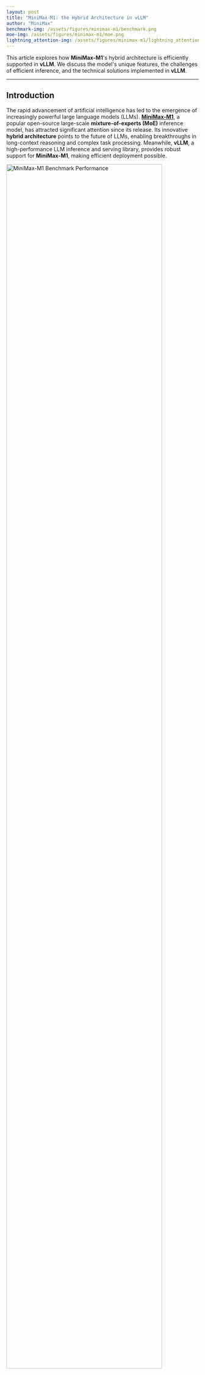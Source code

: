 ```yaml
---
layout: post
title: "MiniMax-M1: the Hybrid Architecture in vLLM"
author: "MiniMax"
benchmark-img: /assets/figures/minimax-m1/benchmark.png 
moe-img: /assets/figures/minimax-m1/moe.png 
lightning_attention-img: /assets/figures/minimax-m1/lightning_attention.png
---
```


This article explores how **MiniMax-M1**'s hybrid architecture is efficiently supported in **vLLM**. We discuss the model's unique features, the challenges of efficient inference, and the technical solutions implemented in **vLLM**.

---

## Introduction

The rapid advancement of artificial intelligence has led to the emergence of increasingly powerful large language models (LLMs). [**MiniMax-M1**](https://arxiv.org/pdf/2506.13585), a popular open-source large-scale **mixture-of-experts (MoE)** inference model, has attracted significant attention since its release. Its innovative **hybrid architecture** points to the future of LLMs, enabling breakthroughs in long-context reasoning and complex task processing. Meanwhile, **vLLM**, a high-performance LLM inference and serving library, provides robust support for **MiniMax-M1**, making efficient deployment possible.

<img align="center" src="/assets/figures/minimax-m1/benchmark.png" alt="MiniMax-M1 Benchmark Performance" width="90%" height="90%">

* **Left:** Benchmark comparison of leading commercial and open-source models on tasks such as math, code, software engineering, tool use, and long-context understanding. **MiniMax-M1** leads among open-source models.
* **Right:** Theoretical inference FLOPs scaling with token length. Compared to DeepSeek R1, **MiniMax-M1** uses only **25%** of the FLOPs when generating sequences of 100k tokens.

## Deploying MiniMax-M1 with vLLM

We recommend deploying **MiniMax-M1** using **vLLM** for optimal performance. Our tests demonstrate the following key benefits:

- **Outstanding throughput**
- **Efficient and intelligent memory management**
- **Robust support for batched requests**
- **Deeply optimized backend performance**

### Model Download

You can download the models from **Hugging Face**:

```bash
# Install the Hugging Face Hub CLI
pip install -U huggingface-hub

# Download the MiniMax-M1-40k model
huggingface-cli download MiniMaxAI/MiniMax-M1-40k
# For the 80k version, uncomment the following line:
# huggingface-cli download MiniMaxAI/MiniMax-M1-80k
```

### Deployment

Below is a quick guide to deploying **MiniMax-M1** with **vLLM** and **Docker**: 

```bash
# Set environment variables
IMAGE=vllm/vllm-openai:latest 
MODEL_DIR=<model storage path> 
NAME=MiniMaxImage 

# Docker run configuration
DOCKER_RUN_CMD="--network=host --privileged --ipc=host --ulimit memlock=-1 --rm --gpus all --ulimit stack=67108864"

# Start the container
sudo docker run -it \
    -v $MODEL_DIR:$MODEL_DIR \    
    --name $NAME \                
    $DOCKER_RUN_CMD \          
    $IMAGE /bin/bash    

# Launch MiniMax-M1 Service
export SAFETENSORS_FAST_GPU=1
export VLLM_USE_V1=0
python3 -m vllm.entrypoints.openai.api_server \
--model <model storage path> \
--tensor-parallel-size 8 \
--trust-remote-code \
--quantization experts_int8  \
--max_model_len 4096 \
--dtype bfloat16
```

## MiniMax-M1 Hybrid Architecture Highlights

### Mixture-of-Experts (MoE)

**MiniMax-M1** utilizes a **Mixture-of-Experts (MoE)** architecture with **456 billion total parameters**. During inference, a dynamic routing algorithm activates a sparse subset of experts (**~45.9B parameters, or 10% of the total**), based on the semantic characteristics of input tokens. This sparse activation is managed by a **gating network** that computes expert selection probabilities.

This approach significantly improves computational efficiency: in classification tasks, it reduces computational cost by up to **90%** while maintaining accuracy comparable to dense models.

<figure>
  <img align="center" src="/assets/figures/minimax-m1/moe.png" alt="MoE vs. Dense Comparison" width="90%" height="90%">
  <figcaption style="text-align:center; font-style:italic;">
    Isoflop Comparison: MoE vs. Dense on various benchmarks. Both models are trained on 1 trillion tokens. The gray dashed lines indicate the difference in computation required for the two models to achieve the same performance.
  </figcaption>
</figure>

### Lightning Attention

**Lightning Attention** addresses the quadratic complexity bottleneck of traditional attention by introducing **linearized approximation techniques**. It transforms softmax attention into a **linear combination of matrix multiplications**, aided by **dynamic memory tiling** and **gradient approximation**.

In code completion benchmarks, **Lightning Attention** reduces memory usage by **83%** and inference latency by **67%** for 100k-token sequences.

<figure>
  <img align="center" src="/assets/figures/minimax-m1/lightning_attention.png" alt="Lightning Attention Algorithm" width="90%" height="90%">
  <figcaption style="text-align:center; font-style:italic;">
    Overview of the Lightning Attention Algorithm, which reduces memory usage and latency for long sequences.
  </figcaption>
</figure>

### Efficient Computation & Activation Strategy

Thanks to its **hybrid architecture**, **MiniMax-M1** enables efficient computation and scalable inference. The **Lightning Attention** mechanism dramatically improves runtime performance, while the **sparse expert activation strategy** avoids unnecessary computation. This makes it feasible to achieve strong performance even with limited hardware resources.

To learn more about **MiniMax-M1** please refer to [this paper](https://arxiv.org/pdf/2506.13585). 

## Efficient Inference with vLLM

### Advanced Memory Management

**vLLM** introduces **PagedAttention**, a technique for managing attention key-value caches more efficiently. Instead of storing the kv-cache contiguously, **vLLM** divides it into multiple memory pages, greatly reducing fragmentation and over-allocation. This allows **vLLM** to minimize memory waste to under **4%**, compared to **60%-80%** with traditional approaches.

Such efficient memory handling is crucial for models like **MiniMax-M1** that support ultra-long context lengths, ensuring smooth and stable inference without running into memory bottlenecks.

### Deep Kernel-Level Optimizations

**vLLM** incorporates a wide range of **CUDA kernel optimizations**, including integrations with **FlashAttention**, **FlashInfer**, and support for quantization formats such as **GPTQ**, **AWQ**, **INT4**, **INT8**, and **FP8**.

These enhancements further boost the low-level computation efficiency of **MiniMax-M1** inference. **Quantization** reduces memory and compute overhead with minimal accuracy loss, while **FlashAttention** accelerates the attention computation itself—resulting in significantly faster inference in real-world applications.

### Lightning Attention in vLLM

As a cutting-edge attention mechanism, **Lightning Attention** is implemented in **vLLM** via **Triton**, leveraging its flexibility and high-performance computing features. A **Triton-based execution framework** fully supports **Lightning Attention**'s core computation logic, enabling seamless integration and deployment within the **vLLM** ecosystem.

## Future Work

Looking ahead, further optimizations for **hybrid architecture support** are actively being explored within the **vLLM** community. Notably, the development of a **hybrid allocator** is expected to enable even more efficient memory management tailored to the unique requirements of models like **MiniMax-M1**.

In addition, full support for [**vLLM v1**](https://minimax-m1.vllm-blog-source.pages.dev/2025/01/27/v1-alpha-release) is planned, with the hybrid model architecture expected to be migrated into the **v1 framework**. These advancements are anticipated to unlock further performance improvements and provide a more robust foundation for future developments.

## Conclusion

The **hybrid architecture** of **MiniMax-M1** paves the way for the next generation of large language models, offering powerful capabilities in long-context reasoning and complex task inference. **vLLM** complements this with highly optimized memory handling, robust batch request management, and deeply tuned backend performance.

Together, **MiniMax-M1** and **vLLM** form a strong foundation for efficient and scalable AI applications. As the ecosystem evolves, we anticipate this synergy will power more intelligent, responsive, and capable solutions across a wide range of use cases, including code generation, document analysis, and conversational AI.

## Acknowledgement

We would like to express our sincere gratitude to the **vLLM community** for their invaluable support and collaboration. In particular, we thank [Tyler Michael Smith](https://github.com/tlrmchlsmth), [Simon Mo](https://github.com/simon-mo), [Cyrus Leung](https://github.com/DarkLight1337), [Roger Wang](https://github.com/ywang96), [Isotr0py](https://github.com/Isotr0py) and [Kaichao You](https://github.com/youkaichao) for their significant contributions. We also appreciate the efforts of the **MiniMax engineering team**, especially [Gangying Qing](https://github.com/ZZBoom), [Jun Qing](https://github.com/qscqesze), and [Jiaren Cai](https://github.com/sriting), whose dedication made this work possible.
